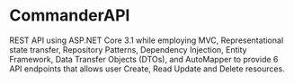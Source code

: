 # CommanderAPI
REST API using ASP.NET Core 3.1 while employing MVC, Representational state transfer,
Repository Patterns, Dependency Injection, Entity Framework, Data Transfer Objects (DTOs), and AutoMapper
to provide 6 API endpoints that allows user Create, Read Update and Delete resources. 
